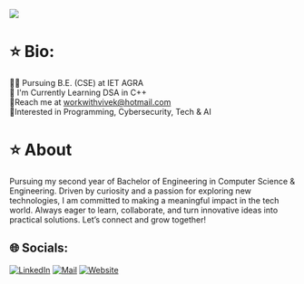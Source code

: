 [![](https://visitcount.itsvg.in/api?id=vvksrma&icon=0&color=0)](https://visitcount.itsvg.in)


# ⭐ Bio:
👨‍🎓 Pursuing B.E. (CSE) at IET AGRA<br>📙 I'm Currently Learning DSA in C++<br>📧Reach me at workwithvivek@hotmail.com<br>🤩Interested in Programming, Cybersecurity, Tech & AI

# ⭐ About
Pursuing my second year of Bachelor of Engineering in Computer Science & Engineering. Driven by curiosity and a passion for exploring new technologies, I am committed to making a meaningful impact in the tech world. Always eager to learn, collaborate, and turn innovative ideas into practical solutions. Let’s connect and grow together!


## 🌐 Socials:
[![LinkedIn](https://img.shields.io/badge/LinkedIn-0077B5?style=for-the-badge&logo=linkedin&logoColor=white)](https://linkedin.com/in/hello-vivek)
[![Mail](https://img.shields.io/badge/Gmail-D14836?style=for-the-badge&logo=gmail&logoColor=white)](mailto:viveksharma0390@gmail.com)
[![Website](https://img.shields.io/badge/website-000000?style=for-the-badge&logo=About.me&logoColor=white)](https://vvksrma.github.io/)
